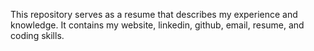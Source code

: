 This repository serves as a resume that describes my experience and knowledge. It contains my website, linkedin, github, email, resume, and coding skills.